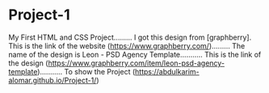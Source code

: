 # Project-1
My First HTML and CSS Project.........
I got this design from [graphberry].
This is the link of the website (https://www.graphberry.com/).........
The name of the design is Leon - PSD Agency Template...........
This is the link of the design (https://www.graphberry.com/item/leon-psd-agency-template)...........
To show the Project (https://abdulkarim-alomar.github.io/Project-1/)
